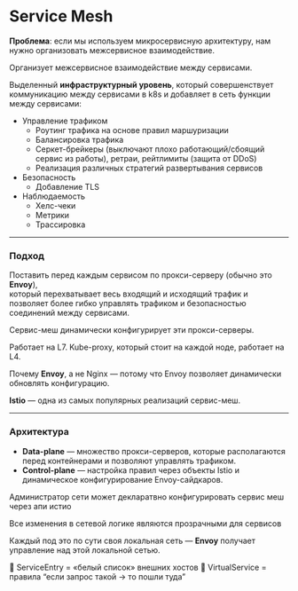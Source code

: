 # Service Mesh

**Проблема**: если мы используем микросервисную архитектуру, нам нужно организовать межсервисное взаимодействие.

Организует межсервисное взаимодействие между сервисами.

Выделенный **инфраструктурный уровень**, который совершенствует коммуникацию между сервисами в k8s и добавляет в сеть функции между сервисами:

- Управление трафиком
  - Роутинг трафика на основе правил маршуризации 
  - Балансировка трафика
  - Серкет-брейкеры (выключают плохо работающий/сбоящий сервис из работы), ретраи, рейтлимиты (защита от DDoS)
  - Реализация различных стратегий развертывания сервисов
- Безопасность
  - Добавление TLS
- Наблюдаемость
  - Хелс-чеки
  - Метрики
  - Трассировка

---

### Подход

Поставить перед каждым сервисом по прокси-серверу (обычно это **Envoy**),  
который перехватывает весь входящий и исходящий трафик и позволяет более гибко управлять трафиком и безопасностью соединений между сервисами.

Сервис-меш динамически конфигурирует эти прокси-серверы.

Работает на L7. Kube-proxy, который стоит на каждой ноде, работает на L4.

Почему **Envoy**, а не Nginx — потому что Envoy позволяет динамически обновлять конфигурацию.

**Istio** — одна из самых популярных реализаций сервис-меш.

---

### Архитектура

- **Data-plane** — множество прокси-серверов, которые располагаются перед контейнерами и позволяют управлять трафиком.
- **Control-plane** — настройка правил через объекты Istio и динамическое конфигурирование Envoy-сайдкаров.

Администратор сети может декларатвно конфигурировать сервис меш через апи истио

Все изменения в сетевой логике являются прозрачными для сервисов

Каждый под это по сути своя локальная сеть — **Envoy** получает управление над этой локальной сетью.


🔹 ServiceEntry = «белый список» внешних хостов
🔹 VirtualService = правила “если запрос такой → то пошли туда”